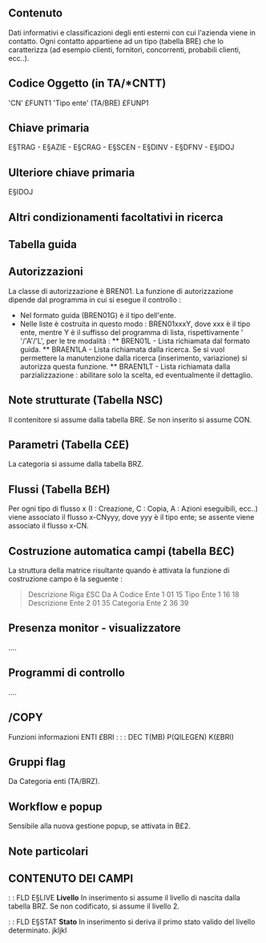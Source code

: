 ## Contenuto
Dati informativi e classificazioni degli enti esterni con cui l'azienda viene in contatto.
Ogni contatto appartiene ad un tipo (tabella BRE) che lo caratterizza (ad esempio clienti, fornitori, concorrenti, probabili clienti, ecc..).

## Codice Oggetto (in TA/*CNTT)
 'CN'                               £FUNT1
 'Tipo ente' (TA/BRE)	  £FUNP1

## Chiave primaria
E§TRAG - E§AZIE - E§CRAG - E§SCEN - E§DINV - E§DFNV - E§IDOJ

## Ulteriore chiave primaria
E§IDOJ

## Altri condizionamenti facoltativi in ricerca

## Tabella guida

## Autorizzazioni
La classe di autorizzazione è BREN01.
La funzione di autorizzazione dipende dal programma in cui si esegue il controllo : 
 * Nel formato guida (BREN01G) è il tipo dell'ente.
 * Nelle liste è costruita in questo modo :  BREN01xxxY, dove xxx è il tipo ente, mentre Y è il suffisso del programma di lista, rispettivamente ' '/'A'/'L', per le tre modalità : 
 ** BREN01L   -    Lista richiamata dal formato guida.
 ** BRAEN1LA  -    Lista richiamata dalla ricerca. Se si vuol permettere la manutenzione dalla ricerca (inserimento, variazione) si autorizza questa funzione.
 ** BRAEN1LT  -    Lista richiamata dalla parzializzazione : abilitare solo la scelta, ed eventualmente il dettaglio.

## Note strutturate (Tabella NSC)
Il contenitore si assume dalla tabella BRE. Se non inserito si assume CON.

## Parametri (Tabella C£E)
La categoria si assume dalla tabella BRZ.

## Flussi (Tabella B£H)
Per ogni tipo di flusso x (I : Creazione, C : Copia, A : Azioni eseguibili, ecc..) viene associato il flusso x-CNyyy, dove yyy è il tipo ente; se assente viene associato il flusso x-CN.

## Costruzione automatica campi (tabella B£C)
La struttura della matrice risultante quando è attivata la funzione di costruzione campo è la seguente : 
>Descrizione                    Riga £SC Da  A
Codice Ente                        1    01  15
Tipo Ente                          1    16  18
Descrizione Ente                   2    01  35
Categoria Ente                     2    36  39


## Presenza monitor - visualizzatore
....

## Programmi di controllo
....

## /COPY
Funzioni informazioni ENTI  £BRI : 
 :  : DEC T(MB) P(QILEGEN) K(£BRI)

## Gruppi flag
Da Categoria enti (TA/BRZ).

## Workflow e popup
Sensibile alla nuova gestione popup, se attivata in B£2.

## Note particolari

## CONTENUTO DEI CAMPI
 :  : FLD E§LIVE **Livello**
In inserimento si assume il livello di nascita dalla tabella BRZ.
Se non codificato, si assume il livello 2.

 :  : FLD E§STAT **Stato**
In inserimento si deriva il primo stato valido del livello determinato.
jkljkl
